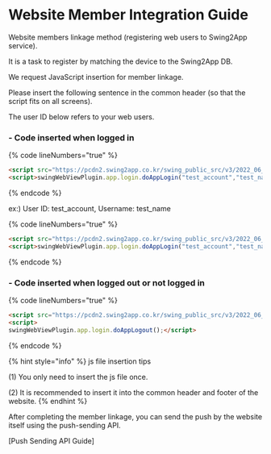 # Website Member Integration Guide

Website members linkage method (registering web users to Swing2App service).&#x20;

It is a task to register by matching the device to the Swing2App DB.

We request JavaScript insertion for member linkage.

Please insert the following sentence in the common header (so that the script fits on all screens).

The user ID below refers to your web users.&#x20;

### - Code inserted when logged in

{% code lineNumbers="true" %}
```html
<script src="https://pcdn2.swing2app.co.kr/swing_public_src/v3/2022_06_17_001/js/swing_app_on_web.js"></script>
<script>swingWebViewPlugin.app.login.doAppLogin("test_account","test_name"); </script>
```
{% endcode %}

ex:) User ID: test\_account, Username: test\_name

{% code lineNumbers="true" %}
```html
<script src="https://pcdn2.swing2app.co.kr/swing_public_src/v3/2022_06_17_001/js/swing_app_on_web.js"></script>
<script>swingWebViewPlugin.app.login.doAppLogin("test_account","test_name"); </script>
```
{% endcode %}

### - Code inserted when logged out or not logged in

{% code lineNumbers="true" %}
```html
<script src="https://pcdn2.swing2app.co.kr/swing_public_src/v3/2022_06_17_001/js/swing_app_on_web.js"></script>
<script>swingWebViewPlugin.app.login.doAppLogout();</script>
```
{% endcode %}

{% hint style="info" %}
js file insertion tips

(1) You only need to insert the js file once.

(2) It is recommended to insert it into the common header and footer of the website.
{% endhint %}

After completing the member linkage, you can send the push by the website itself using the push-sending API.

\[Push Sending API Guide]

###

###
